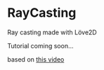 # RayCasting
Ray casting made with Löve2D

Tutorial coming soon...

based on [this video](https://www.youtube.com/watch?v=TOEi6T2mtHo&t=688s)
